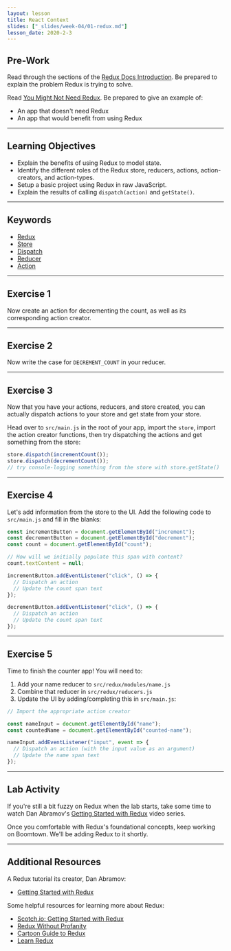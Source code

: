 ```yaml
---
layout: lesson
title: React Context
slides: ["_slides/week-04/01-redux.md"]
lesson_date: 2020-2-3
---
```


## Pre-Work

Read through the sections of the [Redux Docs Introduction](http://redux.js.org/docs/introduction/index.html). Be prepared to explain the problem Redux is trying to solve.

Read [You Might Not Need Redux](https://medium.com/@dan_abramov/you-might-not-need-redux-be46360cf367). Be prepared to give an example of:

- An app that doesn't need Redux
- An app that would benefit from using Redux

---

## Learning Objectives

- Explain the benefits of using Redux to model state.
- Identify the different roles of the Redux store, reducers, actions, action-creators, and action-types.
- Setup a basic project using Redux in raw JavaScript.
- Explain the results of calling `dispatch(action)` and `getState()`.

---

## Keywords

- [Redux](http://redux.js.org/index.html)
- [Store](http://redux.js.org/docs/basics/Store.html)
- [Dispatch](http://redux.js.org/docs/api/Store.html#dispatch)
- [Reducer](http://redux.js.org/docs/basics/Reducers.html)
- [Action](http://redux.js.org/docs/basics/Actions.html)

---

## Exercise 1

Now create an action for decrementing the count, as well as its corresponding action creator.

---

## Exercise 2

Now write the case for `DECREMENT_COUNT` in your reducer.

---

## Exercise 3

Now that you have your actions, reducers, and store created, you can actually dispatch actions to your store and get state from your store.

Head over to `src/main.js` in the root of your app, import the `store`, import the action creator functions, then try dispatching the actions and get something from the store:

```js
store.dispatch(incrementCount());
store.dispatch(decrementCount());
// try console-logging something from the store with store.getState()
```

---

## Exercise 4

Let's add information from the store to the UI. Add the following code to `src/main.js` and fill in the blanks:

```js
const incrementButton = document.getElementById("increment");
const decrementButton = document.getElementById("decrement");
const count = document.getElementById("count");

// How will we initially populate this span with content?
count.textContent = null;

incrementButton.addEventListener("click", () => {
  // Dispatch an action
  // Update the count span text
});

decrementButton.addEventListener("click", () => {
  // Dispatch an action
  // Update the count span text
});
```

---

## Exercise 5

Time to finish the counter app! You will need to:

1.  Add your name reducer to `src/redux/modules/name.js`
2.  Combine that reducer in `src/redux/reducers.js`
3.  Update the UI by adding/completing this in `src/main.js`:

```js
// Import the appropriate action creator

const nameInput = document.getElementById("name");
const countedName = document.getElementById("counted-name");

nameInput.addEventListener("input", event => {
  // Dispatch an action (with the input value as an argument)
  // Update the name span text
});
```

---

## Lab Activity

If you're still a bit fuzzy on Redux when the lab starts, take some time to watch Dan Abramov's [Getting Started with Redux](https://egghead.io/courses/getting-started-with-redux) video series.

Once you comfortable with Redux's foundational concepts, keep working on Boomtown. We'll be adding Redux to it shortly.

---

## Additional Resources

A Redux tutorial its creator, Dan Abramov:

- [Getting Started with Redux](https://egghead.io/courses/getting-started-with-redux)

Some helpful resources for learning more about Redux:

- [Scotch.io: Getting Started with Redux](https://scotch.io/bar-talk/getting-started-with-redux-an-intro)
- [Redux Without Profanity](https://tonyhb.gitbooks.io/redux-without-profanity/content/index.html)
- [Cartoon Guide to Redux](https://code-cartoons.com/a-cartoon-intro-to-redux-3afb775501a6)
- [Learn Redux](https://learnredux.com/)
